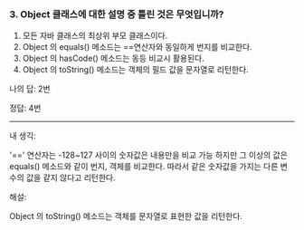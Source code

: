 ### 3. Object 클래스에 대한 설명 중 틀린 것은 무엇입니까?

1. 모든 자바 클래스의 최상위 부모 클래스이다.
2. Object 의 equals() 메소드는 ==연산자와 동일하게 번지를 비교한다.
3. Object 의 hasCode() 메소드는 동등 비교시 활용된다.
4. Object 의 toString() 메소드는 객체의 필드 값을 문자열로 리턴한다.

나의 답: 2번

정답: 4번

---
내 생긱:

'==' 연산자는 -128~127 사이의 숫자값은 내용만을 비교 가능 하지만 그 이상의 값은 equals() 메소드와 같이 번지, 객체를 비교한다. 따라서 같은 숫자값을  가지는 다른 변수의 값을 같지 않다고 리턴한다.

해설:

Object 의 toString() 메소드는 객체를 문자열로 표현한 값을 리턴한다.